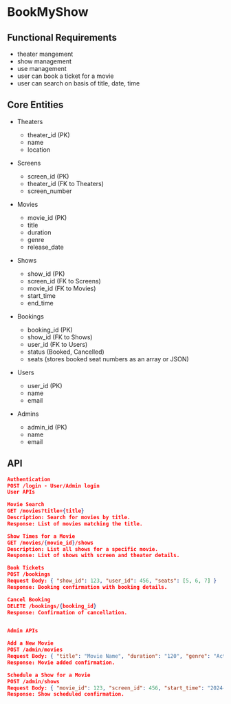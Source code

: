 # BookMyShow

## Functional Requirements
- theater mangement
- show management
- use management
- user can book a ticket for a movie
- user can search on basis of title, date, time

## Core Entities
- Theaters
    - theater_id (PK)
    - name
    - location
- Screens
    - screen_id (PK)
    - theater_id (FK to Theaters)
    - screen_number

- Movies
    - movie_id (PK)
    - title
    - duration
    - genre
    - release_date

- Shows
    - show_id (PK)
    - screen_id (FK to Screens)
    - movie_id (FK to Movies)
    - start_time
    - end_time

- Bookings
    - booking_id (PK)
    - show_id (FK to Shows)
    - user_id (FK to Users)
    - status (Booked, Cancelled)
    - seats (stores booked seat numbers as an array or JSON)

- Users
    - user_id (PK)
    - name
    - email

- Admins
    - admin_id (PK)
    - name
    - email

## API
```json
Authentication
POST /login - User/Admin login
User APIs

Movie Search
GET /movies?title={title}
Description: Search for movies by title.
Response: List of movies matching the title.

Show Times for a Movie
GET /movies/{movie_id}/shows
Description: List all shows for a specific movie.
Response: List of shows with screen and theater details.

Book Tickets
POST /bookings
Request Body: { "show_id": 123, "user_id": 456, "seats": [5, 6, 7] }
Response: Booking confirmation with booking details.

Cancel Booking
DELETE /bookings/{booking_id}
Response: Confirmation of cancellation.


Admin APIs

Add a New Movie
POST /admin/movies
Request Body: { "title": "Movie Name", "duration": "120", "genre": "Action", "release_date": "2024-12-12" }
Response: Movie added confirmation.

Schedule a Show for a Movie
POST /admin/shows
Request Body: { "movie_id": 123, "screen_id": 456, "start_time": "2024-11-06T14:00:00", "end_time": "2024-11-06T16:00:00" }
Response: Show scheduled confirmation.

```

